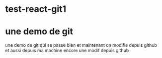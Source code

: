 
# test-react-git1
une demo de git
==============
une demo de git qui se passe bien
et maintenant on modifie depuis github
et aussi depuis ma machine
encore une modif depuis github

